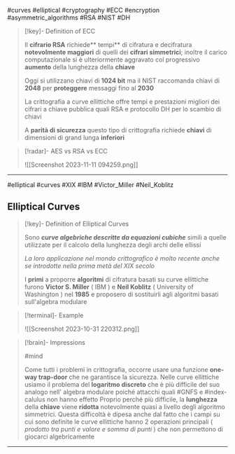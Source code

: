 
#curves  #elliptical #cryptography #ECC #encryption #asymmetric_algorithms #RSA #NIST #DH

> [!key]- Definition of ECC
> 
> Il **cifrario RSA** richiede** tempi** di cifratura e decifratura **notevolmente maggiori** di quelli dei **cifrari simmetrici**; inoltre il carico computazionale si è ulteriormente aggravato col progressivo **aumento** della lunghezza della **chiave**
> 
> Oggi si utilizzano chiavi di **1024 bit** ma il NIST raccomanda chiavi di **2048** per **proteggere** messaggi fino al **2030**
> 
> La crittografia a curve ellittiche offre tempi e prestazioni migliori dei cifrari a chiave pubblica quali RSA e protocollo DH per lo scambio di chiavi
> 
> A **parità di sicurezza** questo tipo di crittografia richiede **chiavi** di dimensioni di grand lunga **inferiori**
> 

> [!radar]- AES vs RSA vs ECC
> 
> ![[Screenshot 2023-11-11 094259.png]]
> 

---
#elliptical #curves #XIX #IBM #Victor_Miller #Neil_Koblitz
## Elliptical Curves

> [!key]- Definition of Elliptical Curves
> 
> Sono ***curve algebriche descritte da equazioni cubiche*** simili a quelle utilizzate per il calcolo della lunghezza degli archi delle ellissi
> 
> *La loro applicazione nel mondo crittografico è molto recente anche se introdotte nella prima metà del XIX secolo*
> 
> I **primi** a proporre **algoritmi** di cifratura basati su curve ellittiche furono **Victor S. Miller** ( IBM ) e **Neil Koblitz** ( University of Washington ) nel **1985** e proposero di sostituirli agli algoritmi basati sull'algebra modulare
> 

> [!terminal]- Example
> 
> ![[Screenshot 2023-10-31 220312.png]]
> 

> [!brain]- Impressions
> 
> #mind
> 
> Come tutti i problemi in crittografia, occorre usare una funzione **one-way trap-door** che ne garantisce la sicurezza. Nelle curve ellittiche usiamo il problema del **logaritmo discreto** che è più difficile del suo analogo nell' algebra modulare poiché attacchi quali #GNFS e #index-calulus non hanno effetto 
> Proprio perché più difficile, la **lunghezza** della **chiave** viene **ridotta** notevolmente quasi a livello degli algoritmo simmetrici. Questa difficoltà è dipesa anche dal fatto che i campi su cui sono definite le curve ellittiche hanno 2 operazioni principali ( *prodotto tra punti e valore e somma di punti* ) che non permettono di giocarci algebricamente
> 

---
